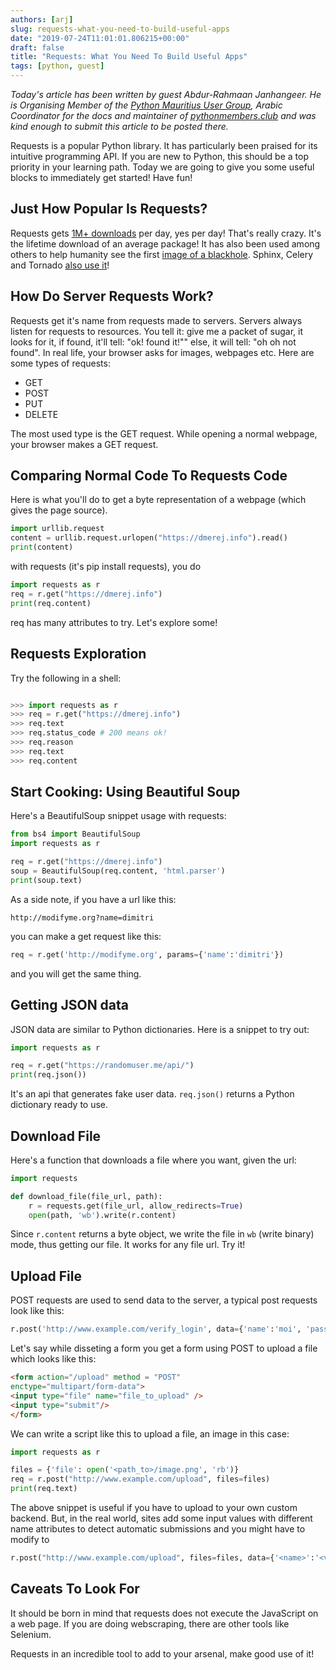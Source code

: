 ```yaml
---
authors: [arj]
slug: requests-what-you-need-to-build-useful-apps
date: "2019-07-24T11:01:01.806215+00:00"
draft: false
title: "Requests: What You Need To Build Useful Apps"
tags: [python, guest]
---
```


_Today's article has been written by guest Abdur-Rahmaan Janhangeer. He is Organising Member of the [Python Mauritius User Group](http://www.pymug.com), Arabic Coordinator for the docs and maintainer of [pythonmembers.club](http://www.pythonmembers.club) and was kind enough to submit this article to be posted there._

Requests is a popular Python library. It has particularly been praised for its intuitive programming API. If you are new to Python, this should be a top priority in your learning path. Today we are going to give you some useful blocks to immediately get started! Have fun!

## Just How Popular Is Requests?

Requests gets [1M+ downloads](https://pypistats.org/packages/requests) per day, yes per day! That's really crazy. It's the lifetime download of an average package! It has also been used among others to help humanity see the first [image of a blackhole](https://github.com/achael/eht-imaging/blob/master/requirements.txt). Sphinx, Celery and Tornado [also use it](https://libraries.io/pypi/requests)!

## How Do Server Requests Work?

Requests get it's name from requests made to servers. Servers always listen for requests to resources. You tell it: give me a packet of sugar, it looks for it, if found, it'll tell: "ok! found it!"" else, it will tell: "oh oh not found". In real life, your browser asks for images, webpages etc. Here are some types of requests:

- GET
- POST
- PUT
- DELETE

The most used type is the GET request. While opening a normal webpage, your browser makes a GET request.

## Comparing Normal Code To Requests Code

Here is what you'll do to get a byte representation of a webpage (which gives the page source).

```python
import urllib.request
content = urllib.request.urlopen("https://dmerej.info").read()
print(content)
```

with requests (it's pip install requests), you do

```python
import requests as r
req = r.get("https://dmerej.info")
print(req.content)
```

req has many attributes to try. Let's explore some!

## Requests Exploration

Try the following in a shell:

```python

>>> import requests as r
>>> req = r.get("https://dmerej.info")
>>> req.text
>>> req.status_code # 200 means ok!
>>> req.reason
>>> req.text
>>> req.content
```

## Start Cooking: Using Beautiful Soup

Here's a BeautifulSoup snippet usage with requests:

```python
from bs4 import BeautifulSoup
import requests as r

req = r.get("https://dmerej.info")
soup = BeautifulSoup(req.content, 'html.parser')
print(soup.text)
```

As a side note, if you have a url like this:

```
http://modifyme.org?name=dimitri
```

you can make a get request like this:

```python
req = r.get('http://modifyme.org', params={'name':'dimitri'})

```

and you will get the same thing.

## Getting JSON data

JSON data are similar to Python dictionaries. Here is a snippet to try out:

```python
import requests as r

req = r.get("https://randomuser.me/api/")
print(req.json())
```

It's an api that generates fake user data. `req.json()` returns a Python dictionary ready to use.

## Download File

Here's a function that downloads a file where you want, given the url:

```python
import requests

def download_file(file_url, path):
    r = requests.get(file_url, allow_redirects=True)
    open(path, 'wb').write(r.content)
```

Since `r.content` returns a byte object, we write the file in `wb` (write binary) mode, thus getting our file. It works for any file url. Try it!

## Upload File

POST requests are used to send data to the server, a typical post requests look like this:

```python
r.post('http://www.example.com/verify_login', data={'name':'moi', 'password':'1234'})
```

Let's say while disseting a form you get a form using POST to upload a file which looks like this:

```html
<form action="/upload" method = "POST"
enctype="multipart/form-data">
<input type="file" name="file_to_upload" />
<input type="submit"/>
</form>
```

We can write a script like this to upload a file, an image in this case:

```python
import requests as r

files = {'file': open('<path_to>/image.png', 'rb')}
req = r.post("http://www.example.com/upload", files=files)
print(req.text)
```

The above snippet is useful if you have to upload to your own custom backend. But, in the real world, sites add some input values with different name attributes to detect automatic submissions and you might have to modify to

```python
r.post("http://www.example.com/upload", files=files, data={'<name>':'<value>',})
```

## Caveats To Look For

It should be born in mind that requests does not execute the JavaScript on a web page. If you are doing webscraping, there are other tools like Selenium.

Requests in an incredible tool to add to your arsenal, make good use of it!





